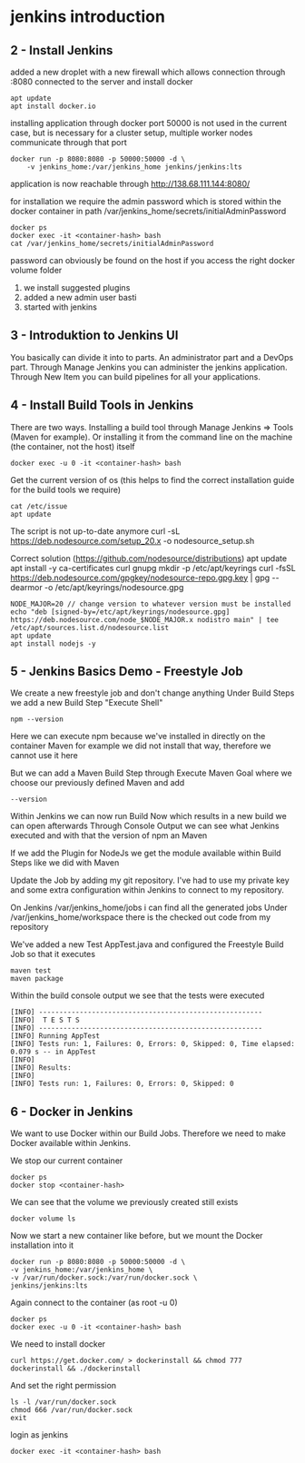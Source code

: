 # jenkins introduction

## 2 - Install Jenkins

added a new droplet with a new firewall which allows connection through :8080
connected to the server and install docker

    apt update
    apt install docker.io

installing application through docker
port 50000 is not used in the current case, but is necessary for a cluster setup, multiple worker nodes communicate through that port

    docker run -p 8080:8080 -p 50000:50000 -d \
        -v jenkins_home:/var/jenkins_home jenkins/jenkins:lts

application is now reachable through http://138.68.111.144:8080/

for installation we require the admin password which is stored within the docker container in path /var/jenkins_home/secrets/initialAdminPassword

    docker ps
    docker exec -it <container-hash> bash
    cat /var/jenkins_home/secrets/initialAdminPassword

password can obviously be found on the host if you access the right docker volume folder

1. we install suggested plugins
2. added a new admin user basti
3. started with jenkins

## 3 - Introduktion to Jenkins UI

You basically can divide it into to parts. An administrator part and a DevOps part.
Through Manage Jenkins you can administer the jenkins application.
Through New Item you can build pipelines for all your applications.

## 4 - Install Build Tools in Jenkins

There are two ways.
Installing a build tool through Manage Jenkins => Tools (Maven for example).
Or installing it from the command line on the machine (the container, not the host) itself

    docker exec -u 0 -it <container-hash> bash

Get the current version of os (this helps to find the correct installation guide for the build tools we require)

    cat /etc/issue
    apt update


The script is not up-to-date anymore
    curl -sL https://deb.nodesource.com/setup_20.x -o nodesource_setup.sh

Correct solution (https://github.com/nodesource/distributions)
    apt update
    apt install -y ca-certificates curl gnupg
    mkdir -p /etc/apt/keyrings
    curl -fsSL https://deb.nodesource.com/gpgkey/nodesource-repo.gpg.key | gpg --dearmor -o /etc/apt/keyrings/nodesource.gpg

    NODE_MAJOR=20 // change version to whatever version must be installed
    echo "deb [signed-by=/etc/apt/keyrings/nodesource.gpg] https://deb.nodesource.com/node_$NODE_MAJOR.x nodistro main" | tee /etc/apt/sources.list.d/nodesource.list
    apt update
    apt install nodejs -y


## 5 - Jenkins Basics Demo - Freestyle Job

We create a new freestyle job and don't change anything
Under Build Steps we add a new Build Step "Execute Shell"

    npm --version

Here we can execute npm because we've installed in directly on the container
Maven for example we did not install that way, therefore we cannot use it here

But we can add a Maven Build Step through Execute Maven Goal where we choose our previously defined Maven and add

    --version

Within Jenkins we can now run Build Now which results in a new build we can open afterwards
Through Console Output we can see what Jenkins executed and with that the version of npm an Maven

If we add the Plugin for NodeJs we get the module available within Build Steps like we did with Maven

Update the Job by adding my git repository.
I've had to use my private key and some extra configuration within Jenkins to connect to my repository.

On Jenkins /var/jenkins_home/jobs i can find all the generated jobs
Under /var/jenkins_home/workspace there is the checked out code from my repository

We've added a new Test AppTest.java and configured the Freestyle Build Job so that it executes

    maven test
    maven package

Within the build console output we see that the tests were executed

    [INFO] -------------------------------------------------------
    [INFO]  T E S T S
    [INFO] -------------------------------------------------------
    [INFO] Running AppTest
    [INFO] Tests run: 1, Failures: 0, Errors: 0, Skipped: 0, Time elapsed: 0.079 s -- in AppTest
    [INFO] 
    [INFO] Results:
    [INFO] 
    [INFO] Tests run: 1, Failures: 0, Errors: 0, Skipped: 0

## 6 - Docker in Jenkins

We want to use Docker within our Build Jobs.
Therefore we need to make Docker available within Jenkins.

We stop our current container

    docker ps
    docker stop <container-hash>

We can see that the volume we previously created still exists

    docker volume ls

Now we start a new container like before, but we mount the Docker installation into it

    docker run -p 8080:8080 -p 50000:50000 -d \
    -v jenkins_home:/var/jenkins_home \
    -v /var/run/docker.sock:/var/run/docker.sock \
    jenkins/jenkins:lts

Again connect to the container (as root -u 0)

    docker ps
    docker exec -u 0 -it <container-hash> bash

We need to install docker

    curl https://get.docker.com/ > dockerinstall && chmod 777 dockerinstall && ./dockerinstall

And set the right permission

    ls -l /var/run/docker.sock
    chmod 666 /var/run/docker.sock
    exit

login as jenkins

    docker exec -it <container-hash> bash